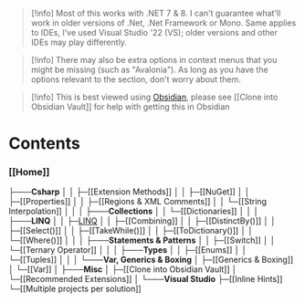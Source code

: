 
> [!info] Most of this works with .NET 7 & 8. I can't guarantee what'll work in older versions of .Net, .Net Framework or Mono. Same applies to IDEs, I’ve used Visual Studio '22 (VS); older versions and other IDEs may play differently.

> [!info] There may also be extra options in context menus that you might be missing (such as "Avalonia"). As long as you have the options relevant to the section, don't worry about them.

> [!info] This is best viewed using [Obsidian](https://obsidian.md/), please see [[Clone into Obsidian Vault]] for help with getting this in Obsidian
# Contents
### [[Home]]
├───**Csharp**
│      │   ├─[[Extension Methods]]
│      │   ├─[[NuGet]]
│      │   ├─[[Properties]]
│      │   ├─[[Regions & XML Comments]]
│      │   └─[[String Interpolation]]
│      │
│      ├───**Collections**
│      │       └─[[Dictionaries]]
│      │
│      ├───**LINQ**
│      │       ├─[LINQ](_LINQ)
│      │       ├─[[Combining]]
│      │       ├─[[DistinctBy()]]
│      │       ├─[[Select()]]
│      │       ├─[[TakeWhile()]]
│      │       ├─[[ToDictionary()]]
│      │       └─[[Where()]]
│      │
│      ├───**Statements & Patterns**
│      │       ├─[[Switch]]
│      │       └─[[Ternary Operator]]
│      │
│      ├───**Types**
│      │       ├─[[Enums]]
│      │       └─[[Tuples]]
│      │
│      └───**Var, Generics & Boxing**
│             ├─[[Generics & Boxing]]
│             └─[[Var]]
│
├───**Misc**
│       ├─[[Clone into Obsidian Vault]]
│       └─[[Recommended Extensions]]
│
└───**Visual Studio**
		├─[[Inline Hints]]
        └─[[Multiple projects per solution]]


